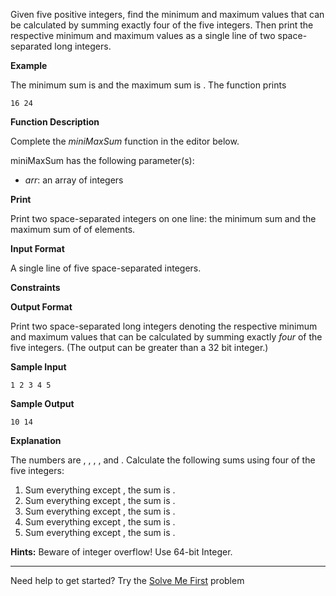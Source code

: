 Given five positive integers, find the minimum and maximum values that can be calculated by summing exactly four of the five integers. Then print the respective minimum and maximum values as a single line of two space-separated long integers.

**Example**

The minimum sum is and the maximum sum is . The function prints

    16 24

**Function Description**

Complete the _miniMaxSum_ function in the editor below.

miniMaxSum has the following parameter(s):

- _arr_: an array of integers

**Print**

Print two space-separated integers on one line: the minimum sum and the maximum sum of of elements.

**Input Format**

A single line of five space-separated integers.

**Constraints**

**Output Format**

Print two space-separated long integers denoting the respective minimum and maximum values that can be calculated by summing exactly _four_ of the five integers. (The output can be greater than a 32 bit integer.)

**Sample Input**

    1 2 3 4 5

**Sample Output**

    10 14

**Explanation**

The numbers are , , , , and . Calculate the following sums using four of the five integers:

1.  Sum everything except , the sum is .
2.  Sum everything except , the sum is .
3.  Sum everything except , the sum is .
4.  Sum everything except , the sum is .
5.  Sum everything except , the sum is .

**Hints:** Beware of integer overflow! Use 64-bit Integer.

---

Need help to get started? Try the [Solve Me First](https://www.hackerrank.com/challenges/solve-me-first) problem
